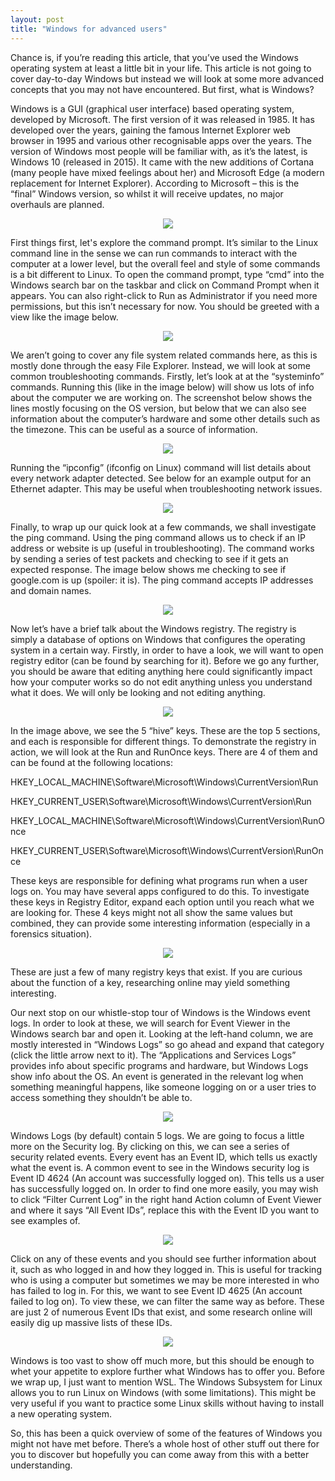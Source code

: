 ```yaml
---
layout: post
title: "Windows for advanced users"
---
```


Chance is, if you’re reading this article, that you’ve used the Windows operating system at least a little bit in your life. This article is not going to cover day-to-day Windows but instead we will look at some more advanced concepts that you may not have encountered. But first, what is Windows? 

Windows is a GUI (graphical user interface) based operating system, developed by Microsoft. The first version of it was released in 1985. It has developed over the years, gaining the famous Internet Explorer web browser in 1995 and various other recognisable apps over the years. The version of Windows most people will be familiar with, as it’s the latest, is Windows 10 (released in 2015). It came with the new additions of Cortana (many people have mixed feelings about her) and Microsoft Edge (a modern replacement for Internet Explorer). According to Microsoft – this is the “final” Windows version, so whilst it will receive updates, no major overhauls are planned. 

<div style="text-align:center"><img src="https://ssafuze.github.io/EPQ-site/assets/win10.png"></div>

First things first, let's explore the command prompt. It’s similar to the Linux command line in the sense we can run commands to interact with the computer at a lower level, but the overall feel and style of some commands is a bit different to Linux. To open the command prompt, type “cmd” into the Windows search bar on the taskbar and click on Command Prompt when it appears. You can also right-click to Run as Administrator if you need more permissions, but this isn’t necessary for now. You should be greeted with a view like the image below. 

<div style="text-align:center"><img src="https://ssafuze.github.io/EPQ-site/assets/cmd.png"></div>

We aren’t going to cover any file system related commands here, as this is mostly done through the easy File Explorer. Instead, we will look at some common troubleshooting commands. Firstly, let’s look at at the “systeminfo” commands. Running this (like in the image below) will show us lots of info about the computer we are working on. The screenshot below shows the lines mostly focusing on the OS version, but below that we can also see information about the computer’s hardware and some other details such as the timezone. This can be useful as a source of information. 

<div style="text-align:center"><img src="https://ssafuze.github.io/EPQ-site/assets/systeminfo.png"></div>

Running the “ipconfig” (ifconfig on Linux) command will list details about every network adapter detected. See below for an example output for an Ethernet adapter. This may be useful when troubleshooting network issues.  

<div style="text-align:center"><img src="https://ssafuze.github.io/EPQ-site/assets/ipconfig.png"></div>

Finally, to wrap up our quick look at a few commands, we shall investigate the ping command. Using the ping command allows us to check if an IP address or website is up (useful in troubleshooting). The command works by sending a series of test packets and checking to see if it gets an expected response. The image below shows me checking to see if google.com is up (spoiler: it is). The ping command accepts IP addresses and domain names. 

<div style="text-align:center"><img src="https://ssafuze.github.io/EPQ-site/assets/ping.png"></div>

Now let’s have a brief talk about the Windows registry. The registry is simply a database of options on Windows that configures the operating system in a certain way. Firstly, in order to have a look, we will want to open registry editor (can be found by searching for it). Before we go any further, you should be aware that editing anything here could significantly impact how your computer works so do not edit anything unless you understand what it does. We will only be looking and not editing anything. 

<div style="text-align:center"><img src="https://ssafuze.github.io/EPQ-site/assets/hives.png"></div>

In the image above, we see the 5 “hive” keys. These are the top 5 sections, and each is responsible for different things. To demonstrate the registry in action, we will look at the Run and RunOnce keys. There are 4 of them and can be found at the following locations: 

HKEY_LOCAL_MACHINE\Software\Microsoft\Windows\CurrentVersion\Run 

HKEY_CURRENT_USER\Software\Microsoft\Windows\CurrentVersion\Run 

HKEY_LOCAL_MACHINE\Software\Microsoft\Windows\CurrentVersion\RunOnce 

HKEY_CURRENT_USER\Software\Microsoft\Windows\CurrentVersion\RunOnce 

These keys are responsible for defining what programs run when a user logs on. You may have several apps configured to do this. To investigate these keys in Registry Editor, expand each option until you reach what we are looking for. These 4 keys might not all show the same values but combined, they can provide some interesting information (especially in a forensics situation). 

<div style="text-align:center"><img src="https://ssafuze.github.io/EPQ-site/assets/run.png"></div>

These are just a few of many registry keys that exist. If you are curious about the function of a key, researching online may yield something interesting. 

Our next stop on our whistle-stop tour of Windows is the Windows event logs. In order to look at these, we will search for Event Viewer in the Windows search bar and open it. Looking at the left-hand column, we are mostly interested in “Windows Logs” so go ahead and expand that category (click the little arrow next to it). The “Applications and Services Logs” provides info about specific programs and hardware, but Windows Logs show info about the OS. An event is generated in the relevant log when something meaningful happens, like someone logging on or a user tries to access something they shouldn’t be able to. 

<div style="text-align:center"><img src="https://ssafuze.github.io/EPQ-site/assets/event_logs.png"></div>

Windows Logs (by default) contain 5 logs. We are going to focus a little more on the Security log. By clicking on this, we can see a series of security related events. Every event has an Event ID, which tells us exactly what the event is. A common event to see in the Windows security log is Event ID 4624 (An account was successfully logged on). This tells us a user has successfully logged on. In order to find one more easily, you may wish to click “Filter Current Log” in the right hand Action column of Event Viewer and where it says “All Event IDs”, replace this with the Event ID you want to see examples of. 

<div style="text-align:center"><img src="https://ssafuze.github.io/EPQ-site/assets/logon.png"></div>

Click on any of these events and you should see further information about it, such as who logged in and how they logged in. This is useful for tracking who is using a computer but sometimes we may be more interested in who has failed to log in. For this, we want to see Event ID 4625 (An account failed to log on). To view these, we can filter the same way as before. These are just 2 of numerous Event IDs that exist, and some research online will easily dig up massive lists of these IDs. 

<div style="text-align:center"><img src="https://ssafuze.github.io/EPQ-site/assets/logon_fail.png"></div>

Windows is too vast to show off much more, but this should be enough to whet your appetite to explore further what Windows has to offer you. Before we wrap up, I just want to mention WSL. The Windows Subsystem for Linux allows you to run Linux on Windows (with some limitations). This might be very useful if you want to practice some Linux skills without having to install a new operating system. 

So, this has been a quick overview of some of the features of Windows you might not have met before. There’s a whole host of other stuff out there for you to discover but hopefully you can come away from this with a better understanding. 

